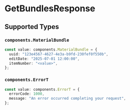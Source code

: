 # GetBundlesResponse


## Supported Types

### `components.MaterialBundle`

```typescript
const value: components.MaterialBundle = {
  uuid: "123e4567-4627-4e3a-b9fd-230fef0f550b",
  editDate: "2025-07-01 12:00:00",
  itemNumber: "<value>",
};
```

### `components.ErrorT`

```typescript
const value: components.ErrorT = {
  errorCode: 1000,
  message: "An error occurred completing your request",
};
```

